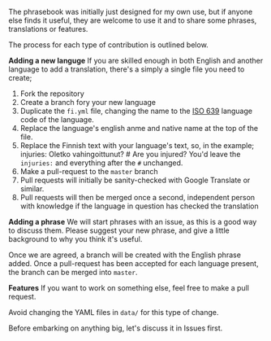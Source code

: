 The phrasebook was initially just designed for my own use, but if anyone else
finds it useful, they are welcome to use it and to share some phrases,
translations or features.

The process for each type of contribution is outlined below.

**Adding a new languge**
If you are skilled enough in both English and another language to add a
translation, there's a simply a single file you need to create;

1. Fork the repository
2. Create a branch fory your new language
3. Duplicate the `fi.yml` file, changing the name to the
   [ISO 639](https://en.wikipedia.org/wiki/List_of_ISO_639-1_codes#Partial_ISO_639_table)
   language code of the language.
4. Replace the language's english anme and native name at the top of the file.
5. Replace the Finnish text with your language's text, so, in the example;
    injuries: Oletko vahingoittunut? # Are you injured?
   You'd leave the `injuries:` and everything after the `#` unchanged.
6. Make a pull-request to the `master` branch
7. Pull requests will initially be sanity-checked with Google Translate or
   similar.
7. Pull requests will then be merged once a second, independent person with
   knowledge if the language in question has checked the translation

**Adding a phrase**
We will start phrases with an issue, as this is a good way to discuss them.
Please suggest your new phrase, and give a little background to why you think
it's useful.

Once we are agreed, a branch will be created with the English phrase added. Once
a pull-request has been accepted for each language present, the branch can be
merged into `master`.

**Features**
If you want to work on something else, feel free to make a pull request. 

Avoid changing the YAML files in `data/` for this type of change.

Before embarking on anything big, let's discuss it in Issues first. 
